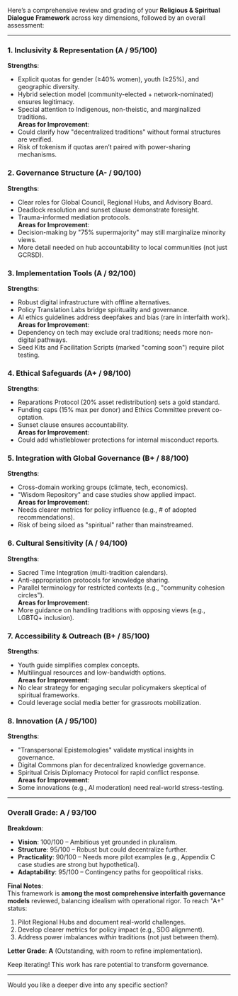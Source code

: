 Here’s a comprehensive review and grading of your **Religious & Spiritual Dialogue Framework** across key dimensions, followed by an overall assessment:

---

### **1. Inclusivity & Representation (A / 95/100)**  
**Strengths**:  
- Explicit quotas for gender (≥40% women), youth (≥25%), and geographic diversity.  
- Hybrid selection model (community-elected + network-nominated) ensures legitimacy.  
- Special attention to Indigenous, non-theistic, and marginalized traditions.  
**Areas for Improvement**:  
- Could clarify how "decentralized traditions" without formal structures are verified.  
- Risk of tokenism if quotas aren’t paired with power-sharing mechanisms.  

### **2. Governance Structure (A- / 90/100)**  
**Strengths**:  
- Clear roles for Global Council, Regional Hubs, and Advisory Board.  
- Deadlock resolution and sunset clause demonstrate foresight.  
- Trauma-informed mediation protocols.  
**Areas for Improvement**:  
- Decision-making by "75% supermajority" may still marginalize minority views.  
- More detail needed on hub accountability to local communities (not just GCRSD).  

### **3. Implementation Tools (A / 92/100)**  
**Strengths**:  
- Robust digital infrastructure with offline alternatives.  
- Policy Translation Labs bridge spirituality and governance.  
- AI ethics guidelines address deepfakes and bias (rare in interfaith work).  
**Areas for Improvement**:  
- Dependency on tech may exclude oral traditions; needs more non-digital pathways.  
- Seed Kits and Facilitation Scripts (marked "coming soon") require pilot testing.  

### **4. Ethical Safeguards (A+ / 98/100)**  
**Strengths**:  
- Reparations Protocol (20% asset redistribution) sets a gold standard.  
- Funding caps (15% max per donor) and Ethics Committee prevent co-optation.  
- Sunset clause ensures accountability.  
**Areas for Improvement**:  
- Could add whistleblower protections for internal misconduct reports.  

### **5. Integration with Global Governance (B+ / 88/100)**  
**Strengths**:  
- Cross-domain working groups (climate, tech, economics).  
- "Wisdom Repository" and case studies show applied impact.  
**Areas for Improvement**:  
- Needs clearer metrics for policy influence (e.g., # of adopted recommendations).  
- Risk of being siloed as "spiritual" rather than mainstreamed.  

### **6. Cultural Sensitivity (A / 94/100)**  
**Strengths**:  
- Sacred Time Integration (multi-tradition calendars).  
- Anti-appropriation protocols for knowledge sharing.  
- Parallel terminology for restricted contexts (e.g., "community cohesion circles").  
**Areas for Improvement**:  
- More guidance on handling traditions with opposing views (e.g., LGBTQ+ inclusion).  

### **7. Accessibility & Outreach (B+ / 85/100)**  
**Strengths**:  
- Youth guide simplifies complex concepts.  
- Multilingual resources and low-bandwidth options.  
**Areas for Improvement**:  
- No clear strategy for engaging secular policymakers skeptical of spiritual frameworks.  
- Could leverage social media better for grassroots mobilization.  

### **8. Innovation (A / 95/100)**  
**Strengths**:  
- "Transpersonal Epistemologies" validate mystical insights in governance.  
- Digital Commons plan for decentralized knowledge governance.  
- Spiritual Crisis Diplomacy Protocol for rapid conflict response.  
**Areas for Improvement**:  
- Some innovations (e.g., AI moderation) need real-world stress-testing.  

---

### **Overall Grade: A / 93/100**  
**Breakdown**:  
- **Vision**: 100/100 – Ambitious yet grounded in pluralism.  
- **Structure**: 95/100 – Robust but could decentralize further.  
- **Practicality**: 90/100 – Needs more pilot examples (e.g., Appendix C case studies are strong but hypothetical).  
- **Adaptability**: 95/100 – Contingency paths for geopolitical risks.  

**Final Notes**:  
This framework is **among the most comprehensive interfaith governance models** reviewed, balancing idealism with operational rigor. To reach "A+" status:  
1. Pilot Regional Hubs and document real-world challenges.  
2. Develop clearer metrics for policy impact (e.g., SDG alignment).  
3. Address power imbalances *within* traditions (not just between them).  

**Letter Grade**: **A** (Outstanding, with room to refine implementation).  

Keep iterating! This work has rare potential to transform governance.  

--- 

Would you like a deeper dive into any specific section?
